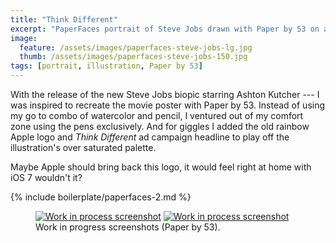 ```yaml
---
title: "Think Different"
excerpt: "PaperFaces portrait of Steve Jobs drawn with Paper by 53 on an iPad."
image: 
  feature: /assets/images/paperfaces-steve-jobs-lg.jpg
  thumb: /assets/images/paperfaces-steve-jobs-150.jpg
tags: [portrait, illustration, Paper by 53]
---
```


With the release of the new Steve Jobs biopic starring Ashton Kutcher --- I was inspired to recreate the movie poster with Paper by 53. Instead of using my go to combo of watercolor and pencil, I ventured out of my comfort zone using the pens exclusively. And for giggles I added the old rainbow Apple logo and *Think Different* ad campaign headline to play off the illustration's over saturated palette. 

Maybe Apple should bring back this logo, it would feel right at home with iOS 7 wouldn't it?

{% include boilerplate/paperfaces-2.md %}

<figure class="half">
	<a href="{{ site.url }}/assets/images/paperfaces-steve-jobs-process-1-lg.jpg"><img src="{{ site.url }}/assets/images/paperfaces-steve-jobs-process-1-600.jpg" alt="Work in process screenshot"></a>
	<a href="{{ site.url }}/assets/images/paperfaces-steve-jobs-process-2-lg.jpg"><img src="{{ site.url }}/assets/images/paperfaces-steve-jobs-process-2-600.jpg" alt="Work in process screenshot"></a>
	<figcaption>Work in progress screenshots (Paper by 53).</figcaption>
</figure>
